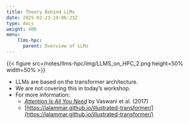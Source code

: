 ```yaml
---
title: Theory Behind LLMs
date: 2025-02-23-19:06:23Z
type: docs 
weight: 400
menu: 
    llms-hpc:
      parent: Overview of LLMs
---
```


{{< figure src=/notes/llms-hpc/img/LLMS_on_HPC_2.png height=50% width=50% >}}

* LLMs are based on the transformer architecture.
* We are not covering this in today’s workshop.
* For more information:
  * _[Attention Is All You Need](https://arxiv.org/abs/1706.03762)_ by Vaswani et al. (2017)
  * [https://jalammar.github.io/illustrated-transformer/](https://jalammar.github.io/illustrated-transformer/)


